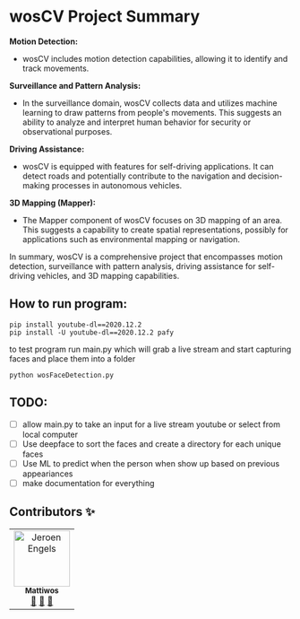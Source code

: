 # wosCV Project Summary

**Motion Detection:**
- wosCV includes motion detection capabilities, allowing it to identify and track movements.

**Surveillance and Pattern Analysis:**
- In the surveillance domain, wosCV collects data and utilizes machine learning to draw patterns from people's movements. This suggests an ability to analyze and interpret human behavior for security or observational purposes.

**Driving Assistance:**
- wosCV is equipped with features for self-driving applications. It can detect roads and potentially contribute to the navigation and decision-making processes in autonomous vehicles.

**3D Mapping (Mapper):**
- The Mapper component of wosCV focuses on 3D mapping of an area. This suggests a capability to create spatial representations, possibly for applications such as environmental mapping or navigation.

In summary, wosCV is a comprehensive project that encompasses motion detection, surveillance with pattern analysis, driving assistance for self-driving vehicles, and 3D mapping capabilities.

 

## How to run program:  
```
pip install youtube-dl==2020.12.2
pip install -U youtube-dl==2020.12.2 pafy
```
to test program run main.py which will grab a live stream and start capturing faces and place them into a folder  
```
python wosFaceDetection.py
```


## TODO:  
* [ ] allow main.py to take an input for a live stream youtube or select from local computer
* [ ] Use deepface to sort the faces and create a directory for each unique faces
* [ ] Use ML to predict when the person when show up based on previous appeariances
* [ ] make documentation for everything

## Contributors ✨  
<table>
  <tbody>
    <tr>  
            <td align="center" valign="top" width="100%">
              <a href="https://github.com/Mattiwos">
                <img src="https://avatars.githubusercontent.com/u/44147357?v=4" width="100px;" alt="Jeroen Engels"/>
                <br />
                <sub><b>Mattiwos</b></sub>
              </a><br />
              <a href="https://github.com/mattiwos/wosCV/commits?author=mattiwos" title="Documentation">📖</a> <a href="https://github.com/mattiwos/wosCV/pulls?q=mattiwos" title="Reviewed Pull Requests">👀</a> 
              <a href="#tool-mattiwos" title="Tools">🔧</a>
          </td>
  </tr> 

  </tbody>
</table>
